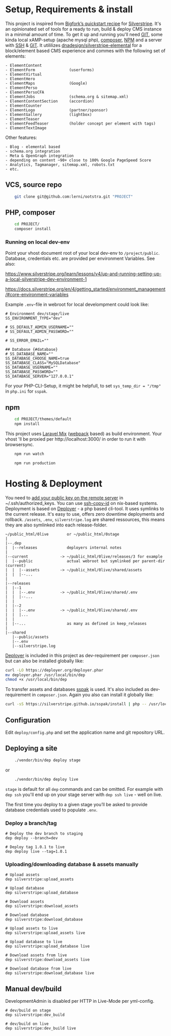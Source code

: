 # Setup, Requirements & install

This project is inspired from [Bigfork’s quickstart recipe](https://github.com/bigfork/silverstripe-recipe) for [Silverstripe](https://www.silverstripe.org/). It's an opinionated set of tools for a ready to run, build & deploy CMS instance in a minimal amount of time. To get it up and running you'll need [GIT](https://git-scm.com/), some kinda local xAMP-setup (apache mysql php), [composer](https://getcomposer.org/download/), [NPM](https://nodejs.org/) and a server with [SSH](https://de.wikipedia.org/wiki/Secure_Shell) & [GIT](https://git-scm.com/). It utililizes [dnadesign/silverstripe-elemental](https://github.com/dnadesign/silverstripe-elemental) for a block/element based CMS experience and commes with the following set of elements:

    - ElementContent
    - ElementForm               (userforms)
    - ElementVirtual
    - ElementHero
    - ElementMaps               (Google)
    - ElementPerso
    - ElementPersoCFA
    - ElementJobs               (schema.org & sitemap.xml)
    - ElementContentSection     (accordion)
    - ElementCounter
    - ElementLogo               (partner/sponsor)
    - ElementGallery            (lightbox)
    - ElementTeaser
    - ElementFeedTeaser         (holder concept per element with tags)
    - ElementTextImage

Other features:

    - Blog - elemental based
    - schema.org integration
    - Meta & OpenGraph integration
    - depending on content ~90+ close to 100% Google PageSpeed Score
    - Analytics, Tagmanager, sitemap.xml, robots.txt
    - etc.

## VCS, source repo

```bash
    git clone git@github.com:lerni/ootstra.git "PROJECT"
```

## PHP, composer

```bash
    cd PROJECT/
    composer install
```

### Running on local dev-env

Point your vhost document root of your local dev-env to `/project/public`. Database, credentials etc. are provided per environment Variables. See also:

https://www.silverstripe.org/learn/lessons/v4/up-and-running-setting-up-a-local-silverstripe-dev-environment-1

https://docs.silverstripe.org/en/4/getting_started/environment_management/#core-environment-variables

Example `.env`-file in webroot for local develompment could look like:

```
# Environment dev/stage/live
SS_ENVIRONMENT_TYPE="dev"

# SS_DEFAULT_ADMIN_USERNAME=""
# SS_DEFAULT_ADMIN_PASSWORD=""

# SS_ERROR_EMAIL=""

## Database {#database}
# SS_DATABASE_NAME=""
SS_DATABASE_CHOOSE_NAME=true
SS_DATABASE_CLASS="MySQLDatabase"
SS_DATABASE_USERNAME=""
SS_DATABASE_PASSWORD=""
SS_DATABASE_SERVER="127.0.0.1"
```

For your PHP-CLI-Setup, it might be helpfull, to set `sys_temp_dir = "/tmp"` in `php.ini` for `sspak`.

## npm

```bash
    cd PROJECT/themes/default
    npm install
```

This project uses [Laravel Mix](https://github.com/JeffreyWay/laravel-mix) ([webpack](https://webpack.js.org/) based) as build environment. Your vhost 'll be proxied per http://localhost:3000/ in order to run it with browsersync.

```bash
    npm run watch
```

```bash
    npm run production
```

# Hosting & Deployment

You need to [add your public key on the remote server](https://www.google.com/search?q=add+public+key+to+server) in ~/.ssh/authorized_keys. You can use [ssh-copy-id](https://www.ssh.com/ssh/copy-id) on nix-based systems. Deployment is based on [Deployer](https://deployer.org/) - a php based cli-tool. It uses symlinks to the current release. It's easy to use, offers zero downtime deployments and rollback. `/assets`, `.env`, `silverstripe.log` are shared ressources, this means they are also symlinked into each release-folder.

```
~/public_html/0live        or ~/public_html/0stage
|
|--.dep
|  |--releases             deployers internal notes
|
|--current              -> ~/public_html/0live/releases/3 for example
|  |--public               actual webroot but symlinked per parent-dir (current)
|  |  |--assets         -> ~/public_html/0live/shared/assets
|  |  |--...
|
|--releases
|  |--1
|  |  |--.env           -> ~/public_html/0live/shared/.env
|  |  |--...
|  |
|  |--2
|  |  |--.env           -> ~/public_html/0live/shared/.env
|  |  |...
|  |
|  |--...                  as many as defined in keep_releases
|
|--shared
   |--public/assets
   |--.env
   |--silverstripe.log

```

[Deployer](https://deployer.org/) is included in this project as dev-requirement per `composer.json` but can also be installed globally like:

```bash
curl -LO https://deployer.org/deployer.phar
mv deployer.phar /usr/local/bin/dep
chmod +x /usr/local/bin/dep
```

To transfer assets and databases [sspak](https://github.com/silverstripe/sspak/) is used. It's also included as dev-requirement in `composer.json`. Again you also can install it globally like:

```bash
curl -sS https://silverstripe.github.io/sspak/install | php -- /usr/local/bin
```

## Configuration

Edit `deploy/config.php` and set the application name and git repository URL.

## Deploying a site

```bash
    ./vendor/bin/dep deploy stage
```

or

```bash
    ./vendor/bin/dep deploy live
```

`stage` is default for all `dep` commands and can be omitted. For example with `dep ssh` you'll end up on your stage server with `dep ssh live` - well on live.

The first time you deploy to a given stage you’ll be asked to provide database credentials used to populate `.env`.

### Deploy a branch/tag

```
# Deploy the dev branch to staging
dep deploy --branch=dev

# Deploy tag 1.0.1 to live
dep deploy live --tag=1.0.1
```

### Uploading/downloading database & assets manually

```
# Upload assets
dep silverstripe:upload_assets

# Upload database
dep silverstripe:upload_database

# Download assets
dep silverstripe:download_assets

# Download database
dep silverstripe:download_database

# Upload assets to live
dep silverstripe:upload_assets live

# Upload database to live
dep silverstripe:upload_database live

# Download assets from live
dep silverstripe:download_assets live

# Download database from live
dep silverstripe:download_database live
```

## Manual dev/build

DevelopmentAdmin is disabled per HTTP in Live-Mode per yml-config.

```
# dev/build on stage
dep silverstripe:dev_build

# dev/build on live
dep silverstripe:dev_build live
```
